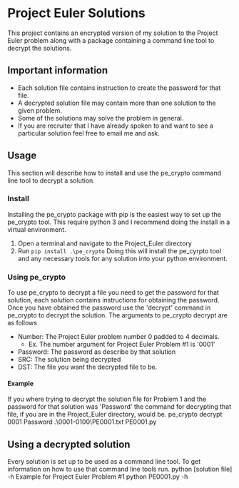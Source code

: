# Project Euler Solutions
This project contains an encrypted version of my solution to the Project Euler problem along with a package containing a command line tool to decrypt the solutions.

## Important information
* Each solution file contains instruction to create the password for that file.
* A decrypted solution file may contain more than one solution to the given problem.
* Some of the solutions may solve the problem in general.
* If you are recruiter that I have already spoken to and want to see a particular solution feel free to email me and ask.

## Usage
This section will describe how to install and use the pe_crypto command line tool to decrypt a solution.
### Install
Installing the pe_crypto package with pip is the easiest way to set up the pe_crypto tool. This require python 3 and I recommend doing the install in a virtual environment.
1. Open a terminal and navigate to the Project_Euler directory
2. Run `pip install .\pe_crypto`
Doing this will install the pe_cyrpto tool and any necessary tools for any solution into your python environment.
### Using pe_crypto
To use pe_crypto to decrypt a file you need to get the password for that solution, each solution contains instructions for obtaining the password. Once you have obtained the password use the 'decrypt' command in pe_crypto to decrypt the solution.
The arguments to pe_crypto decrypt are as follows
* Number: The Project Euler problem number 0 padded to 4 decimals.
  * Ex. The number argument for Project Euler Problem \#1 is '0001'
* Password: The password as describe by that solution
* SRC: The solution being decrypted
* DST: The file you want the decrypted file to be.
#### Example
If you where trying to decrypt the solution file for Problem 1 and the password for that solution was 'Password' the command for decrypting that file, if you are in the Project_Euler directory, would be.
    pe_crypto decrypt 0001 Password .\\0001-0100\\PE0001.txt PE0001.py
## Using a decrypted solution
Every solution is set up to be used as a command line tool. To get information on how to use that command line tools run.
    python [solution file] -h
Example for Project Euler Problem \#1
    python PE0001.py -h
